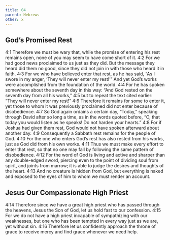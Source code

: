 ```yaml
---
title: 04
parent: Hebrews
other: x
---
```


## God’s Promised Rest

<a name="4:1">4:1</a> Therefore we must be wary that, while the promise of entering his rest remains open, none of you may seem to have come short of it. <a name="4:2">4:2</a> For we had good news proclaimed to us just as they did. But the message they heard did them no good, since they did not join in with those who heard it in faith. <a name="4:3">4:3</a> For we who have believed enter that rest, as he has said, “As I swore in my anger, ‘They will never enter my rest!’” And yet God’s works were accomplished from the foundation of the world. <a name="4:4">4:4</a> For he has spoken somewhere about the seventh day in this way: “And God rested on the seventh day from all his works,” <a name="4:5">4:5</a> but to repeat the text cited earlier: “They will never enter my rest!” <a name="4:6">4:6</a> Therefore it remains for some to enter it, yet those to whom it was previously proclaimed did not enter because of disobedience. <a name="4:7">4:7</a> So God again ordains a certain day, “Today,” speaking through David after so long a time, as in the words quoted before, “O, that today you would listen as he speaks! Do not harden your hearts.” <a name="4:8">4:8</a> For if Joshua had given them rest, God would not have spoken afterward about another day. <a name="4:9">4:9</a> Consequently a Sabbath rest remains for the people of God. <a name="4:10">4:10</a> For the one who enters God’s rest has also rested from his works, just as God did from his own works. <a name="4:11">4:11</a> Thus we must make every effort to enter that rest, so that no one may fall by following the same pattern of disobedience. <a name="4:12">4:12</a> For the word of God is living and active and sharper than any double-edged sword, piercing even to the point of dividing soul from spirit, and joints from marrow; it is able to judge the desires and thoughts of the heart. <a name="4:13">4:13</a> And no creature is hidden from God, but everything is naked and exposed to the eyes of him to whom we must render an account.

## Jesus Our Compassionate High Priest

<a name="4:14">4:14</a> Therefore since we have a great high priest who has passed through the heavens, Jesus the Son of God, let us hold fast to our confession. <a name="4:15">4:15</a> For we do not have a high priest incapable of sympathizing with our weaknesses, but one who has been tempted in every way just as we are, yet without sin. <a name="4:16">4:16</a> Therefore let us confidently approach the throne of grace to receive mercy and find grace whenever we need help.
